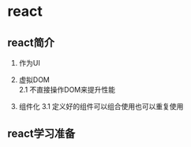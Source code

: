 # react

## react简介
1. 作为UI



2. 虚拟DOM  
2.1 不直接操作DOM来提升性能




3. 组件化
3.1 定义好的组件可以组合使用也可以重复使用  

## react学习准备


